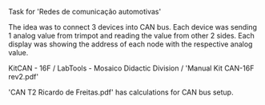 Task for 'Redes de comunicação automotivas'

The idea was to connect 3 devices into CAN bus. Each device was sending 1 analog value from trimpot and reading the value from other 2 sides. Each display was showing the address of each node with the respective analog value.

KitCAN - 16F / LabTools - Mosaico Didactic Division / 'Manual Kit CAN-16F rev2.pdf'

'CAN T2 Ricardo de Freitas.pdf' has calculations for CAN bus setup.
